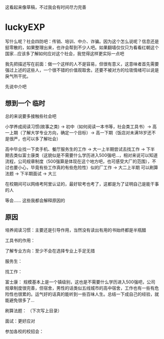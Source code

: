 这看起来像草稿，不过我会有时间尽力完善

# luckyEXP

写什么呢？社会四防吧：传销、培训、中介、诈骗。因为这个怎么说呢？信息还是挺零散的，如果整理出来，也许会帮到不少人吧。如果翻墙仅仅只为看看红朝这个国家...应该多了解如何应对这个社会，我觉得这样更实际一点吧

我先把描述写在前面：做一个这样的人不是容易，但很有意义，这意味者首先需要强过上述的这些人，一个很不错的价值观取舍。还要不被对方的垃圾情绪可以说是戾气所干扰。

先说中介吧

## 想到一个 临时

总的来说要多接触些社会吧
 
小学养成阅读习惯(故事之类) -> 初中（如何阅读一本书等，社会类工具书）-> 高一上期（了解大学专业方向，确定一个目标）-> 高一下期（饭店对未满18岁还不是很严，也可以多了解社会）


高中毕业找一下卖手机、餐厅服务生的工作 -> 大一上半期尝试去找工作 -> 下半期去类似富士康类（这貌似是不需要什么学历进入500强吧...，相对来说可以知道流程，公司规章制度（500强算是体现在这个地方吧，也可感受大厂的范围），不过也要小心，毕竟有些工作真的有些危险性）似的厂工作 -> 大二上半期 可以刷算法题 -> 下半期面试 -> 大三

在校期间可以网络考阿里认证的，最好软考也考了，这都是为了证明自己是能干事的人


等会…… 这些我都会解释原因的

## 原因


培养阅读习惯：主要还是引导作用，当然没有读出有用的书始终都是半瓶醋

工具书的作用：

了解专业方向：至少不会在选择专业上手足无措

服务生：

找工作：

富士康：
规模基本上是一个镇级别，这也是不需要什么学历进入500强吧，公司规章制度很完善，但宿舍，男性的话类似五线城市的高中宿舍，工作也有一些有危险性也很累的。运气好的话真的能听到一些百味人生。总结一下成自己的经验，就能避免很多了...

刷算法题：
（下次写上目录）


面试：更好应对

参加各校的校招会：
